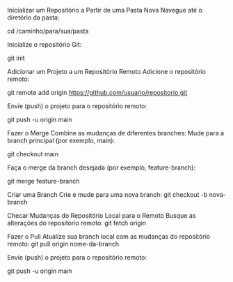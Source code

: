 Inicializar um Repositório a Partir de uma Pasta Nova
Navegue até o diretório da pasta:

cd /caminho/para/sua/pasta


Inicialize o repositório Git:

git init

Adicionar um Projeto a um Repositório Remoto
Adicione o repositório remoto:

git remote add origin https://github.com/usuario/repositorio.git


Envie (push) o projeto para o repositório remoto:

git push -u origin main

Fazer o Merge
Combine as mudanças de diferentes branches:
Mude para a branch principal (por exemplo, main):

git checkout main

Faça o merge da branch desejada (por exemplo, feature-branch):

git merge feature-branch

Criar uma Branch
Crie e mude para uma nova branch:
git checkout -b nova-branch

Checar Mudanças do Repositório Local para o Remoto
Busque as alterações do repositório remoto:
git fetch origin

Fazer o Pull
Atualize sua branch local com as mudanças do repositório remoto:
git pull origin nome-da-branch


Envie (push) o projeto para o repositório remoto:

git push -u origin main



